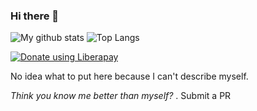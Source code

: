 ### Hi there 👋

![My github stats](https://github-readme-stats.vercel.app/api?username=heraldofsolace&show_icons=true)
![Top Langs](https://github-readme-stats.vercel.app/api/top-langs/?username=heraldofsolace)

<a href="https://liberapay.com/heraldofsolace/donate"><img alt="Donate using Liberapay" src="https://liberapay.com/assets/widgets/donate.svg"></a>


No idea what to put here because I can't describe myself.

_Think you know me better than myself?_ . Submit a PR
